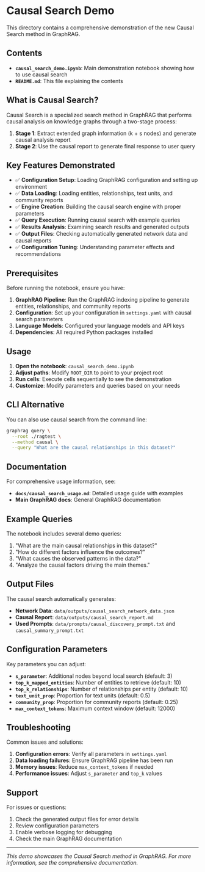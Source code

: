 # Causal Search Demo

This directory contains a comprehensive demonstration of the new Causal Search method in GraphRAG.

## Contents

- **`causal_search_demo.ipynb`**: Main demonstration notebook showing how to use causal search
- **`README.md`**: This file explaining the contents

## What is Causal Search?

Causal Search is a specialized search method in GraphRAG that performs causal analysis on knowledge graphs through a two-stage process:

1. **Stage 1**: Extract extended graph information (k + s nodes) and generate causal analysis report
2. **Stage 2**: Use the causal report to generate final response to user query

## Key Features Demonstrated

- ✅ **Configuration Setup**: Loading GraphRAG configuration and setting up environment
- ✅ **Data Loading**: Loading entities, relationships, text units, and community reports
- ✅ **Engine Creation**: Building the causal search engine with proper parameters
- ✅ **Query Execution**: Running causal search with example queries
- ✅ **Results Analysis**: Examining search results and generated outputs
- ✅ **Output Files**: Checking automatically generated network data and causal reports
- ✅ **Configuration Tuning**: Understanding parameter effects and recommendations

## Prerequisites

Before running the notebook, ensure you have:

1. **GraphRAG Pipeline**: Run the GraphRAG indexing pipeline to generate entities, relationships, and community reports
2. **Configuration**: Set up your configuration in `settings.yaml` with causal search parameters
3. **Language Models**: Configured your language models and API keys
4. **Dependencies**: All required Python packages installed

## Usage

1. **Open the notebook**: `causal_search_demo.ipynb`
2. **Adjust paths**: Modify `ROOT_DIR` to point to your project root
3. **Run cells**: Execute cells sequentially to see the demonstration
4. **Customize**: Modify parameters and queries based on your needs

## CLI Alternative

You can also use causal search from the command line:

```bash
graphrag query \
  --root ./ragtest \
  --method causal \
  --query "What are the causal relationships in this dataset?"
```

## Documentation

For comprehensive usage information, see:
- **`docs/causal_search_usage.md`**: Detailed usage guide with examples
- **Main GraphRAG docs**: General GraphRAG documentation

## Example Queries

The notebook includes several demo queries:
1. "What are the main causal relationships in this dataset?"
2. "How do different factors influence the outcomes?"
3. "What causes the observed patterns in the data?"
4. "Analyze the causal factors driving the main themes."

## Output Files

The causal search automatically generates:
- **Network Data**: `data/outputs/causal_search_network_data.json`
- **Causal Report**: `data/outputs/causal_search_report.md`
- **Used Prompts**: `data/prompts/causal_discovery_prompt.txt` and `causal_summary_prompt.txt`

## Configuration Parameters

Key parameters you can adjust:
- **`s_parameter`**: Additional nodes beyond local search (default: 3)
- **`top_k_mapped_entities`**: Number of entities to retrieve (default: 10)
- **`top_k_relationships`**: Number of relationships per entity (default: 10)
- **`text_unit_prop`**: Proportion for text units (default: 0.5)
- **`community_prop`**: Proportion for community reports (default: 0.25)
- **`max_context_tokens`**: Maximum context window (default: 12000)

## Troubleshooting

Common issues and solutions:
1. **Configuration errors**: Verify all parameters in `settings.yaml`
2. **Data loading failures**: Ensure GraphRAG pipeline has been run
3. **Memory issues**: Reduce `max_context_tokens` if needed
4. **Performance issues**: Adjust `s_parameter` and `top_k` values

## Support

For issues or questions:
1. Check the generated output files for error details
2. Review configuration parameters
3. Enable verbose logging for debugging
4. Check the main GraphRAG documentation

---

*This demo showcases the Causal Search method in GraphRAG. For more information, see the comprehensive documentation.*
